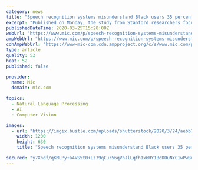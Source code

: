 ```yaml
---
category: news
title: "Speech recognition systems misunderstand Black users 35 percent of the time, study finds"
excerpt: "Published on Monday, the study from Stanford researchers focused on speech recognition systems from Amazon, Apple, Google, IBM, and Microsoft. The systems were put to the task of transcribing interviews conducted with 42 white speakers and 73 Black speakers. Researchers wrote that each system \"exhibited substantial racial disparities.\""
publishedDateTime: 2020-03-25T15:28:00Z
webUrl: "https://www.mic.com/p/speech-recognition-systems-misunderstand-black-users-35-percent-of-the-time-study-finds-22648089"
ampWebUrl: "https://www.mic.com/p/speech-recognition-systems-misunderstand-black-users-35-percent-of-the-time-study-finds-22648089/amp"
cdnAmpWebUrl: "https://www-mic-com.cdn.ampproject.org/c/s/www.mic.com/p/speech-recognition-systems-misunderstand-black-users-35-percent-of-the-time-study-finds-22648089/amp"
type: article
quality: 52
heat: 52
published: false

provider:
  name: Mic
  domain: mic.com

topics:
  - Natural Language Processing
  - AI
  - Computer Vision

images:
  - url: "https://imgix.bustle.com/uploads/shutterstock/2020/3/24/aebb7eb1-f255-486a-bcff-62c29af1cb8f-shutterstock-1501076531.jpg?w=1200&h=630&q=70&fit=crop&crop=faces&fm=jpg"
    width: 1200
    height: 630
    title: "Speech recognition systems misunderstand Black users 35 percent of the time, study finds"

secured: "y7Xndf/qKMLPy+a4VS5t0+Lz79qCur56qVhJlLqfh1x6HY1BdDOuNYC1wPwBuUs2quQUyyH2D54BNbQ3GX/FSipY4AtsdKI82pvS+wbTcEJHWEzQ1jages0KPw7hGKsA987/GVwevn3mcKvD/NILVN2JCoXO/DXeG6lhuBUjsMXsiX90rHuua6bx7WCdY8hAQAbO9+6VHysAgQeUCj7ni13MyE+gY5mqJv2V38ydnceI2BWN7AsaBLWe2QX/Fn2dbgm2OgzcPNpyOX0awgNf8A3IF0TvRKBsLr7uPk4FUYG968pcLUb9VTUmu5d9SfB4H+bH3ucAQZYr72SYzkaKn3uEPGSKLY95uBq7miNHY3uISABD3gxJIuk8OhJSh8i5q5AAAY74yJS7oNnnFxeJr36fXIJDKJT7eitbPENo3aIP2nsuUcQeHVX90UK8HgwmhIRsOET4yivv0eaEfH/+fwranRY8y+AHMwzimrkWeE4=;rSXYc8ISih+b0sp8sZY0+A=="
---
```


